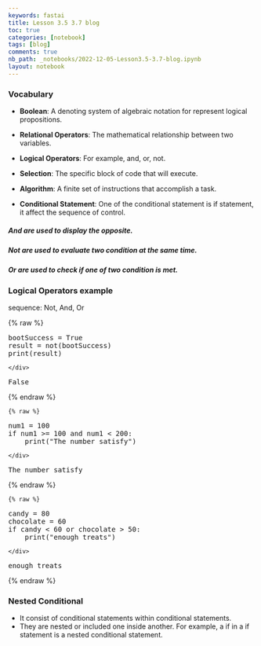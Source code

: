 ```yaml
---
keywords: fastai
title: Lesson 3.5 3.7 blog
toc: true
categories: [notebook]
tags: [blog]
comments: true
nb_path: _notebooks/2022-12-05-Lesson3.5-3.7-blog.ipynb
layout: notebook
---
```


<!--
#################################################
### THIS FILE WAS AUTOGENERATED! DO NOT EDIT! ###
#################################################
# file to edit: _notebooks/2022-12-05-Lesson3.5-3.7-blog.ipynb
-->

<div class="container" id="notebook-container">
        
<div class="cell border-box-sizing text_cell rendered"><div class="inner_cell">
<div class="text_cell_render border-box-sizing rendered_html">
<h3 id="Vocabulary">Vocabulary<a class="anchor-link" href="#Vocabulary"> </a></h3><ul>
<li><p><strong>Boolean</strong>: A denoting system of algebraic notation for represent logical propositions.</p>
</li>
<li><p><strong>Relational Operators</strong>: The mathematical relationship between two variables.</p>
</li>
<li><p><strong>Logical Operators</strong>: For example, and, or, not.</p>
</li>
<li><p><strong>Selection</strong>: The specific block of code that will execute.</p>
</li>
<li><p><strong>Algorithm</strong>: A finite set of instructions that accomplish a task.</p>
</li>
</ul>
<ul>
<li><strong>Conditional Statement</strong>: One of the conditional statement is if statement, it affect the sequence of control.</li>
</ul>
<h5 id="And-are-used-to-display-the-opposite.">And are used to display the opposite.<a class="anchor-link" href="#And-are-used-to-display-the-opposite."> </a></h5><h5 id="Not-are-used-to-evaluate-two-condition-at-the-same-time.">Not are used to evaluate two condition at the same time.<a class="anchor-link" href="#Not-are-used-to-evaluate-two-condition-at-the-same-time."> </a></h5><h5 id="Or-are-used-to-check-if-one-of-two-condition-is-met.">Or are used to check if one of two condition is met.<a class="anchor-link" href="#Or-are-used-to-check-if-one-of-two-condition-is-met."> </a></h5>
</div>
</div>
</div>
<div class="cell border-box-sizing text_cell rendered"><div class="inner_cell">
<div class="text_cell_render border-box-sizing rendered_html">
<h3 id="Logical-Operators-example">Logical Operators example<a class="anchor-link" href="#Logical-Operators-example"> </a></h3><p>sequence: Not, And, Or</p>

</div>
</div>
</div>
    {% raw %}
    
<div class="cell border-box-sizing code_cell rendered">
<div class="input">

<div class="inner_cell">
    <div class="input_area">
<div class=" highlight hl-ipython3"><pre><span></span><span class="n">bootSuccess</span> <span class="o">=</span> <span class="kc">True</span>
<span class="n">result</span> <span class="o">=</span> <span class="ow">not</span><span class="p">(</span><span class="n">bootSuccess</span><span class="p">)</span>
<span class="nb">print</span><span class="p">(</span><span class="n">result</span><span class="p">)</span>
</pre></div>

    </div>
</div>
</div>

<div class="output_wrapper">
<div class="output">

<div class="output_area">

<div class="output_subarea output_stream output_stdout output_text">
<pre>False
</pre>
</div>
</div>

</div>
</div>

</div>
    {% endraw %}

    {% raw %}
    
<div class="cell border-box-sizing code_cell rendered">
<div class="input">

<div class="inner_cell">
    <div class="input_area">
<div class=" highlight hl-ipython3"><pre><span></span><span class="n">num1</span> <span class="o">=</span> <span class="mi">100</span>
<span class="k">if</span> <span class="n">num1</span> <span class="o">&gt;=</span> <span class="mi">100</span> <span class="ow">and</span> <span class="n">num1</span> <span class="o">&lt;</span> <span class="mi">200</span><span class="p">:</span>
    <span class="nb">print</span><span class="p">(</span><span class="s2">&quot;The number satisfy&quot;</span><span class="p">)</span>
</pre></div>

    </div>
</div>
</div>

<div class="output_wrapper">
<div class="output">

<div class="output_area">

<div class="output_subarea output_stream output_stdout output_text">
<pre>The number satisfy
</pre>
</div>
</div>

</div>
</div>

</div>
    {% endraw %}

    {% raw %}
    
<div class="cell border-box-sizing code_cell rendered">
<div class="input">

<div class="inner_cell">
    <div class="input_area">
<div class=" highlight hl-ipython3"><pre><span></span><span class="n">candy</span> <span class="o">=</span> <span class="mi">80</span>
<span class="n">chocolate</span> <span class="o">=</span> <span class="mi">60</span>
<span class="k">if</span> <span class="n">candy</span> <span class="o">&lt;</span> <span class="mi">60</span> <span class="ow">or</span> <span class="n">chocolate</span> <span class="o">&gt;</span> <span class="mi">50</span><span class="p">:</span>
    <span class="nb">print</span><span class="p">(</span><span class="s2">&quot;enough treats&quot;</span><span class="p">)</span>
</pre></div>

    </div>
</div>
</div>

<div class="output_wrapper">
<div class="output">

<div class="output_area">

<div class="output_subarea output_stream output_stdout output_text">
<pre>enough treats
</pre>
</div>
</div>

</div>
</div>

</div>
    {% endraw %}

<div class="cell border-box-sizing text_cell rendered"><div class="inner_cell">
<div class="text_cell_render border-box-sizing rendered_html">
<h3 id="Nested-Conditional">Nested Conditional<a class="anchor-link" href="#Nested-Conditional"> </a></h3><ul>
<li>It consist of conditional statements within conditional statements.</li>
<li>They are nested or included one inside another.
For example, a if in a if statement is a nested conditional statement.</li>
</ul>

</div>
</div>
</div>
</div>
 

